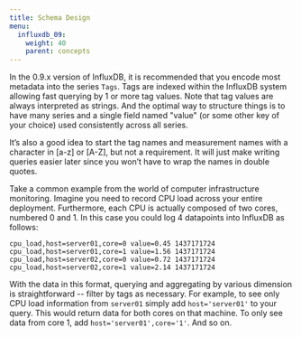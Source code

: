 ```yaml
---
title: Schema Design
menu:
  influxdb_09:
    weight: 40
    parent: concepts
---
```


In the 0.9.x version of InfluxDB, it is recommended that you encode most metadata into the series `Tags`. Tags are indexed within the InfluxDB system allowing fast querying by 1 or more tag values. Note that tag values are always interpreted as strings. And the optimal way to structure things is to have many series and a single field named "value" (or some other key of your choice) used consistently across all series.

It’s also a good idea to start the tag names and measurement names with a character in [a-z] or [A-Z], but not a requirement. It will just make writing queries easier later since you won’t have to wrap the names in double quotes.

Take a common example from the world of computer infrastructure monitoring. Imagine you need to record CPU load across your entire deployment. Furthermore, each CPU is actually composed of two cores, numbered 0 and 1. In this case you could log 4 datapoints into InfluxDB as follows:

```
cpu_load,host=server01,core=0 value=0.45 1437171724
cpu_load,host=server01,core=1 value=1.56 1437171724
cpu_load,host=server02,core=0 value=0.72 1437171724
cpu_load,host=server02,core=1 value=2.14 1437171724
```

With the data in this format, querying and aggregating by various dimension is straightforward -- filter by tags as necessary. For example, to see only CPU load information from `server01` simply add `host='server01'` to your query. This would return data for both cores on that machine. To only see data from core 1, add `host='server01',core='1'`. And so on.

